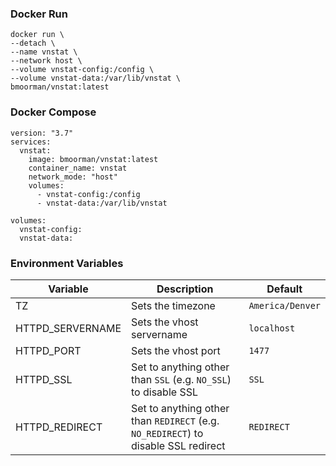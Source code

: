 ### Docker Run
```
docker run \
--detach \
--name vnstat \
--network host \
--volume vnstat-config:/config \
--volume vnstat-data:/var/lib/vnstat \
bmoorman/vnstat:latest
```

### Docker Compose
```
version: "3.7"
services:
  vnstat:
    image: bmoorman/vnstat:latest
    container_name: vnstat
    network_mode: "host"
    volumes:
      - vnstat-config:/config
      - vnstat-data:/var/lib/vnstat

volumes:
  vnstat-config:
  vnstat-data:
```

### Environment Variables
|Variable|Description|Default|
|--------|-----------|-------|
|TZ|Sets the timezone|`America/Denver`|
|HTTPD_SERVERNAME|Sets the vhost servername|`localhost`|
|HTTPD_PORT|Sets the vhost port|`1477`|
|HTTPD_SSL|Set to anything other than `SSL` (e.g. `NO_SSL`) to disable SSL|`SSL`|
|HTTPD_REDIRECT|Set to anything other than `REDIRECT` (e.g. `NO_REDIRECT`) to disable SSL redirect|`REDIRECT`|
